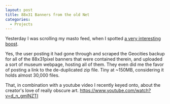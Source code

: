 ```yaml
---
layout: post
title: 88x31 Banners from the old Net
categories:
  - Projects
---
```



Yesterday I was scrolling my masto feed, when I spotted [a very interesting boost](https://kolektiva.social/@booters/112039018979714833).

Yes, the user posting it had gone through and scraped the Geocities backup for all of the 88x31pixel banners that were contained therein, and uploaded a sort of museum webpage, hosting all of them. They even did me the favor of posting a link to the de-duplicated zip file. Tiny at ~150MB, considering it holds almost 30,000 files.

That, in combination with a youtube video I recently keyed onto, about the creator's love of really obscure art. https://www.youtube.com/watch?v=d_n_gmINZTI
